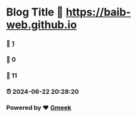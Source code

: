 # Blog Title :link: https://baib-web.github.io 
### :page_facing_up: [1](https://baib-web.github.io/tag.html) 
### :speech_balloon: 0 
### :hibiscus: 11 
### :alarm_clock: 2024-06-22 20:28:20 
### Powered by :heart: [Gmeek](https://github.com/Meekdai/Gmeek)
